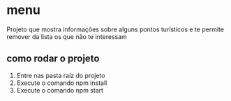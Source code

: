# menu

Projeto que mostra informações sobre alguns pontos turísticos e te permite remover da lista os que não te interessam

## como rodar o projeto
1. Entre nas pasta raíz do projeto
2. Execute o comando npm install
3. Execute o comando npm start


